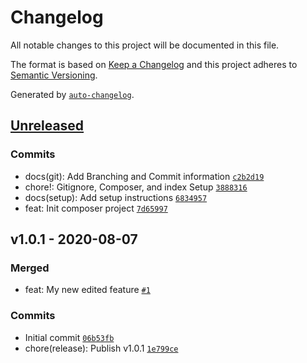 # Changelog

All notable changes to this project will be documented in this file.

The format is based on [Keep a Changelog](https://keepachangelog.com/en/1.0.0/)
and this project adheres to [Semantic Versioning](https://semver.org/spec/v2.0.0.html).

Generated by [`auto-changelog`](https://github.com/CookPete/auto-changelog).

## [Unreleased](https://github.com/itcig/git-sandbox/compare/v1.0.1...HEAD)

### Commits

- docs(git): Add Branching and Commit information [`c2b2d19`](https://github.com/itcig/git-sandbox/commit/c2b2d19583b2ada0161b90b22686c66d585af125)
- chore!: Gitignore, Composer, and index Setup [`3888316`](https://github.com/itcig/git-sandbox/commit/3888316c78d9d165a1525a68b3dc2f8410ca3a7f)
- docs(setup): Add setup instructions [`6834957`](https://github.com/itcig/git-sandbox/commit/6834957070c4c49c7f238f32b8c95d4b192d2e0f)
- feat: Init composer project [`7d65997`](https://github.com/itcig/git-sandbox/commit/7d659978c1d1cfa8036e960d923967b79c2deb26)

## v1.0.1 - 2020-08-07

### Merged

- feat: My new edited feature [`#1`](https://github.com/itcig/git-sandbox/pull/1)

### Commits

- Initial commit [`06b53fb`](https://github.com/itcig/git-sandbox/commit/06b53fbd723dc0f1a6a8b109fb064443a3771c37)
- chore(release): Publish v1.0.1 [`1e799ce`](https://github.com/itcig/git-sandbox/commit/1e799ce63bb6801b270ac202c0371fc9b66755cf)
